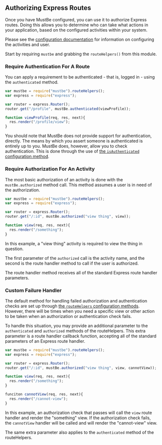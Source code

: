 ## Authorizing Express Routes

Once you have MustBe configured, you can use it to authorize
Express routes. Doing this allows you to determine who can
take what actions in your application, based on the configured
activities within your system. 

Please see the [configuration documentation](./configure.md)
for information on configuring the activities and user.

Start by requiring `mustbe` and grabbing the `routeHelpers()`
from this module. 

### Require Authentication For A Route

You can apply a requirement to be authenticated - that is, 
logged in - using the `authenticated` method. 

```js
var mustbe = require("mustbe").routeHelpers();
var express = require("express");

var router = express.Router();
router.get("/profile", mustBe.authenticated(viewProfile));

function viewProfile(req, res, next){
  res.render("/profile/view");
}
```

You should note that MustBe does not provide support for
authentication, directly. The means by which you assert someone
is authenticated is entirely up to you. MustBe does, however,
allow you to check authentication. This is done through the
use of [the `isAuthenticated` configuration method](./configure.md).


### Require Authorization For An Activity

The most basic authorization of an activity is done with the
`mustBe.authorized` method call. This method assumes a user
is in need of the authorization.

```js
var mustbe = require("mustbe").routeHelpers();
var express = require("express");

var router = express.Router();
router.get("/:id", mustBe.authorized("view thing", view));

function view(req, res, next){
  res.render("/something");
}
```

In this example, a "view thing" activity is required to view
the thing in question.

The first parameter of the `authorized` call is the activity
name, and the second is the route handler method to call if
the user is authorized.

The route handler method receives all of the standard Express
route handler parameters.

### Custom Failure Handler

The default method for handling failed authorization and 
authentication checks are set up through [the `routeHelpers`
configuration methods](./configure.md). However, there will
be times when you need a specific view or other action to be
taken when an authorization or authentication check fails.

To handle this situation, you may provide an additional
parameter to the `authenticated` and `authorized` methods of
the routeHelpers. This extra parameter is a route handler
callback function, accepting all of the standard parameters of
an Express route handler.

```js
var mustbe = require("mustbe").routeHelpers();
var express = require("express");

var router = express.Router();
router.get("/:id", mustBe.authorized("view thing", view, cannotView));

function view(req, res, next){
  res.render("/something");
}

funciton cannotView(req, res, next){
  res.render("/cannot-view");
}
```

In this example, an authorization check that passes will call
the `view` route handler and render the "something" view. If
the authorization check fails, the `cannotView` handler will
be called and will render the "cannot-view" view. 

The same extra parameter also applies to the `authenticated`
method of the routeHelpers.
